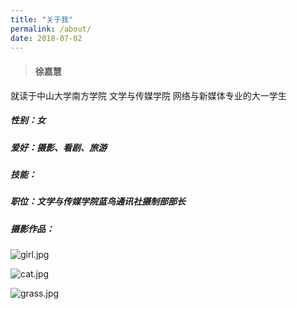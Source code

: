 ```yaml
---
title: "关于我"
permalink: /about/
date: 2018-07-02
---
```


> #### 徐嘉慧 
就读于中山大学南方学院 文学与传媒学院 网络与新媒体专业的大一学生

##### 性别：女
##### 爱好：摄影、看剧、旅游
##### 技能：
##### 职位：文学与传媒学院蓝鸟通讯社摄制部部长
##### 摄影作品：
![girl.jpg](https://upload-images.jianshu.io/upload_images/9400767-6b967f9cd51798cf.jpg?imageMogr2/auto-orient/strip%7CimageView2/2/w/1240)

![cat.jpg](https://upload-images.jianshu.io/upload_images/9400767-3c224c50e5b3c220.jpg?imageMogr2/auto-orient/strip%7CimageView2/2/w/1240)

![grass.jpg](https://upload-images.jianshu.io/upload_images/9400767-b9f70cb75b6cb031.jpg?imageMogr2/auto-orient/strip%7CimageView2/2/w/1240)
